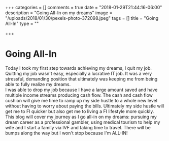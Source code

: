 +++
categories = []
comments = true
date = "2018-01-29T21:44:16-06:00"
description = "Going All-In on my dreams"
image = "/uploads/2018/01/30/pexels-photo-372098.jpeg"
tags = []
title = "Going All-In"
type = ""

+++
# Going All-In

Today I took my first step towards achieving my dreams, I quit my job. Quitting my job wasn't easy, especially a lucrative IT job. It was a very stressful, demanding position that ultimately was keeping me from being able to fully realize my dreams.  
I was able to drop my job because I have a large amount saved and have multiple income streams producing cash flow. The cash and cash flow cushion will give me time to ramp up my side hustle to a whole new level without having to worry about paying the bills. Ultimately my side hustle will get me to FI quicker but also get me to living a FI lifestyle more quickly.  
This blog will cover my journey as I go all-in on my dreams: pursuing my dream career as a professional gambler, using medical tourism to help my wife and I start a family via IVF and taking time to travel. There will be bumps along the way but I won't stop because I'm ALL-IN!